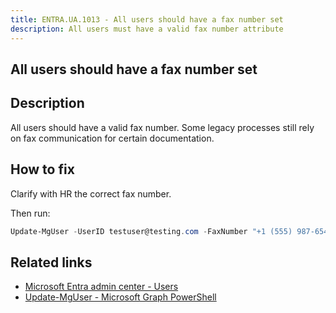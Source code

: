 ```yaml
---
title: ENTRA.UA.1013 - All users should have a fax number set
description: All users must have a valid fax number attribute
---
```

## All users should have a fax number set

## Description

All users should have a valid fax number. Some legacy processes still rely on fax communication for certain documentation.

## How to fix

Clarify with HR the correct fax number.

Then run:

```powershell
Update-MgUser -UserID testuser@testing.com -FaxNumber "+1 (555) 987-6543"
```

## Related links

- [Microsoft Entra admin center - Users](https://entra.microsoft.com/#view/Microsoft_AAD_UsersAndTenants/UserManagementMenuBlade/~/AllUsers/menuId/)
- [Update-MgUser - Microsoft Graph PowerShell](https://learn.microsoft.com/en-us/powershell/module/microsoft.graph.users/update-mguser)

